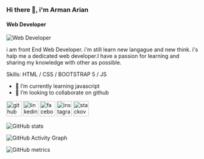 ### Hi there 👋, i'm Arman Arian
#### Web Developer
![Web Developer](https://scontent.fdac5-1.fna.fbcdn.net/v/t39.30808-6/299156311_1454345281695748_4870518011504296613_n.jpg?_nc_cat=110&ccb=1-7&_nc_sid=09cbfe&_nc_eui2=AeFL5VPpUtFVLmNy_M0j6MPEVpllGq9SA-9WmWUar1ID7w5TbbCfNY4HShSzFsWAVQgVaFHxg_9w9nIaibg-5MSB&_nc_ohc=ua3_BCRaFdYAX9pJFIS&tn=hPB02lSKy-i8HS-h&_nc_ht=scontent.fdac5-1.fna&oh=00_AT8-oLmRP6kXFajIJPlrF13ipXfPvfZlHFbNvCbKqd8rsw&oe=632AFCF6)

i am front End Web Developer. i'm still learn new langague and new think. i's halp me a dedicated web developer.I have a passion for learning and sharing my knowledge with other as possible.

Skills:  HTML / CSS / BOOTSTRAP 5 / JS

- 🌱 I’m currently learning javascript 
- 👯 I’m looking to collaborate on github 


[<img src='https://cdn.jsdelivr.net/npm/simple-icons@3.0.1/icons/github.svg' alt='github' height='40'>](https://github.com/arman-arian12)  [<img src='https://cdn.jsdelivr.net/npm/simple-icons@3.0.1/icons/linkedin.svg' alt='linkedin' height='40'>](https://www.linkedin.com/in/arman-arian12/)  [<img src='https://cdn.jsdelivr.net/npm/simple-icons@3.0.1/icons/facebook.svg' alt='facebook' height='40'>](https://www.facebook.com/arman-arian12)  [<img src='https://cdn.jsdelivr.net/npm/simple-icons@3.0.1/icons/instagram.svg' alt='instagram' height='40'>](https://www.instagram.com/arman-arian12/)  [<img src='https://cdn.jsdelivr.net/npm/simple-icons@3.0.1/icons/stackoverflow.svg' alt='stackoverflow' height='40'>](https://stackoverflow.com/users/arman-arian12)  

![GitHub stats](https://github-readme-stats.vercel.app/api?username=arman-arian12&show_icons=true)  

![GitHub Activity Graph](https://activity-graph.herokuapp.com/graph?username=arman-arian12)  

![GitHub metrics](https://metrics.lecoq.io/arman-arian12)  

